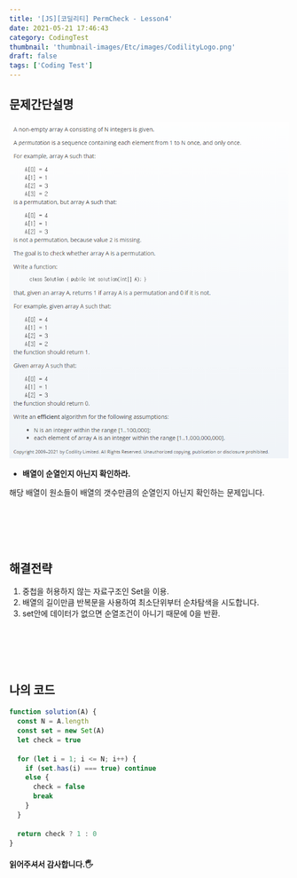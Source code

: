 ```yaml
---
title: '[JS][코딜리티] PermCheck - Lesson4'
date: 2021-05-21 17:46:43
category: CodingTest
thumbnail: 'thumbnail-images/Etc/images/CodilityLogo.png'
draft: false
tags: ['Coding Test']
---
```


## 문제간단설명

![](./images/PermCheck.png)

- **배열이 순열인지 아닌지 확인하라.** <br>

해당 배열이 원소들이 배열의 갯수만큼의 순열인지 아닌지 확인하는 문제입니다.

<br>
<br>
<br>
<br>

## 해결전략

1. 중첩을 허용하지 않는 자료구조인 Set을 이용.
2. 배열의 길이만큼 반복문을 사용하여 최소단위부터 순차탐색을 시도합니다.
3. set안에 데이터가 없으면 순열조건이 아니기 때문에 0을 반환.

<br>
<br>
<br>
<br>

## 나의 코드

```javascript
function solution(A) {
  const N = A.length
  const set = new Set(A)
  let check = true

  for (let i = 1; i <= N; i++) {
    if (set.has(i) === true) continue
    else {
      check = false
      break
    }
  }

  return check ? 1 : 0
}
```

#### 읽어주셔서 감사합니다.🖐

